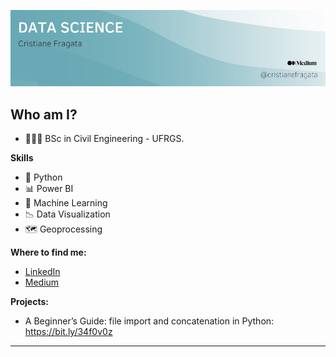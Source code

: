 <p align="center">
  <img src="banner.png" >
</p>

## Who am I? 
- 👷🏻‍♀️ BSc in Civil Engineering - UFRGS.

**Skills**
- 🐍 Python
- 📊 Power BI
- 🤖 Machine Learning
- 📉 Data Visualization
- 🗺 Geoprocessing

**Where to find me:**
- [LinkedIn](https://www.linkedin.com/in/cristiane-fragata-a89211a3/?locale=en_US)
- [Medium](https://cristianefragata.medium.com/)

**Projects:**
- A Beginner’s Guide: file import and concatenation in Python: https://bit.ly/34f0v0z
---
